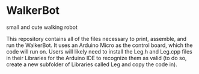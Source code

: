 # WalkerBot
small and cute walking robot

This repository contains all of the files necessary to print, assemble, and run the WalkerBot. It uses an Arduino Micro as the control board, which the code will run on. Users will likely need to install the Leg.h and Leg.cpp files in their Libraries for the Arduino IDE to recognize them as valid (to do so, create a new subfolder of Libraries called Leg and copy the code in). 

